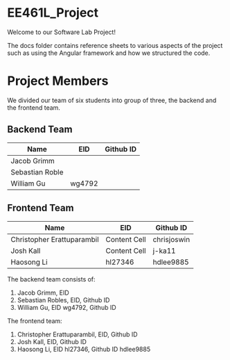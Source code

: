# EE461L_Project
Welcome to our Software Lab Project!

The docs folder contains reference sheets to various aspects of the project such as using the Angular framework and how we structured the code.

# Project Members

We divided our team of six students into group of three, the backend and the frontend team. 

Backend Team
----------------------------------------------
Name            | EID            |Github ID
-------------   | -------------  | -------------
Jacob Grimm     |  |
Sebastian Roble |  |
William Gu      | wg4792   |


Frontend Team
----------------------------------------------
Name            | EID            |Github ID
-------------   | -------------  | -------------
Christopher Erattuparambil    | Content Cell   |chrisjoswin
Josh Kall | Content Cell   |j-ka11
Haosong Li      | hl27346   | hdlee9885


The backend team consists of: 
1. Jacob Grimm, EID 
2. Sebastian Robles, EID, Github ID
3. William Gu, EID wg4792, Github ID 

The frontend team:
1. Christopher Erattuparambil, EID, Github ID
2. Josh Kall, EID, Github ID
3. Haosong Li, EID hl27346, Github ID hdlee9885
